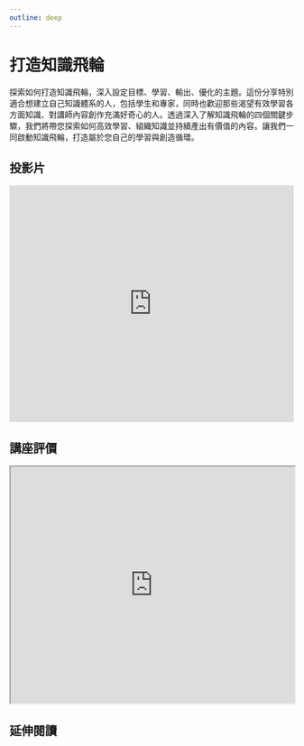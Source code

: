 ```yaml
---
outline: deep
---
```


# 打造知識飛輪

探索如何打造知識飛輪，深入設定目標、學習、輸出、優化的主題。這份分享特別適合想建立自己知識體系的人，包括學生和專家，同時也歡迎那些渴望有效學習各方面知識、對講師內容創作充滿好奇心的人。透過深入了解知識飛輪的四個關鍵步驟，我們將帶您探索如何高效學習、組織知識並持續產出有價值的內容。讓我們一同啟動知識飛輪，打造屬於您自己的學習與創造循環。

## 投影片

<iframe src="https://docs.google.com/presentation/d/e/2PACX-1vTwofNVqf7C2KJJizV6MZumAq8whf2t2AFlRv31d5LmrW0m-1o9U8AANfas45L0sWxZMhKMMIajgiRT/embed?start=false&loop=false&delayms=3000" frameborder="0" width="100%" height="420" allowfullscreen="true" mozallowfullscreen="true" webkitallowfullscreen="true"></iframe>

## 講座評價

<iframe src="https://docs.google.com/spreadsheets/d/e/2PACX-1vRAMDpIOyh9dkYnqfsxI8sIlgDRH7fDNRqloJkAlD9sF9CDMcP7ajRBVXAZmru8KaBf8Vs8fCFDSHFw/pubhtml?widget=true&amp;headers=false" width="100%" height="420"></iframe>

<!-- ## 目標管理模板

<iframe src="https://docs.google.com/document/d/e/2PACX-1vRmK0OWte4elKv_YbtZ9Fxe6l7BaO4iLdUVk13PHULaJjFAX3b8pR8mNLCVbkblvmwuTP5qHXftVmwB/pub?embedded=true" width="100%" height="420"></iframe> -->

## 延伸閱讀

<Books :modelValue="bookGroup"></Books>

<script setup>

import Books from '../components/books.vue'
const bookGroup = [
    {
        id: '11100955350',
        name: '費曼學習法：不管學什麼都能成功的技巧與心法',
        desc: `<p><ol>
<li>從被動接受到主動學習</li>
<li>從快速理解到深刻記憶</li>
<li>從知識輸入到思考輸出</li></ol>
費曼學習法的核心精神，就是透過「教學」與「分享」加速「深度理解」的過程。這個方法重新定義了學習的本質，讓學習不再是枯燥的書寫和記憶，而是和講故事一樣簡單！
能把高深知識用淺顯易懂的話講給別人聽，才算學得透徹。
能夠流暢地將學到的內容自己再重述一次，才算學得完整。
</p>
`,
    },
    {
        id: '11101002715',
        name: '打造第二大腦：多一個數位大腦，資訊超載時代的高效能知識管理術',
        desc: `<p>矽谷強推的知識管理課終於成書！
教你最夯的「第二大腦」建構法
資訊超載時代，每天訊息收不完，大腦不夠用？</p>

<p>「第二大腦」幫你秒速思考、輕鬆歸納、高效輸出！
 ★他曾因大病腦傷，卻自創更強「第二大腦」——
數位知識管理一哥的高生產力秘訣大公開！
</p>
`,
    },
    {
        id: '11100864103',
        name: '學生為什麼不喜歡上學？認知心理學家解開大腦學習的運作結構，原來大腦喜歡這樣學',
        desc: `<p>大部分教師都會感到困惑，學生為什麼對課堂上的知識學習興趣缺缺，卻熱中於打電玩、滑手機，對偶像劇的劇情記得一清二楚？本書作者是美國知名認知心理學家，專攻學習和記憶，為了解開這些迷題，他透過認知心理學的研究和實驗，試著揭開人類大腦是如何習得知識和儲存記憶，以及對什麼知識有學習的偏好。</p>
`,
    },
]
</script>
